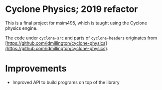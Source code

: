 
# Cyclone Physics; 2019 refactor

This is a final project for msim495, which is taught using the Cyclone physics engine.

The code under `cyclone-src` and parts of `cyclone-headers` originates from [https://github.com/idmillington/cyclone-physics](https://github.com/idmillington/cyclone-physics).

# Improvements

 * Improved API to build programs on top of the library



